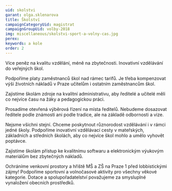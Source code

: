 ```yaml
---
uid: skolstvi
garant: olga.sklenarova
title: Školství
campaignCategoryUid: magistrat
campaignGroupUid: volby-2018
img: miscellaneous/skolstvi-sport-a-volny-cas.jpg
perex: 
keywords: a kole
order: 2
---
```


Více peněz na kvalitu vzdělání, méně na zbytečnosti. Inovativní vzdělávání do veřejných škol.

Podpoříme platy zaměstnanců škol nad rámec tarifů. Je třeba kompenzovat výši životních nákladů v Praze učitelům i ostatním zaměstnancům škol. 

Zajistíme školám zdroje na kvalitní administrativu, aby ředitelé a učitelé měli co nejvíce času na žáky a pedagogickou práci.

Prosadíme otevřená výběrová řízení na místa ředitelů. Nebudeme dosazovat ředitele podle známosti ani podle tradice, ale na základě odbornosti a vize.

Nejsme všichni stejní. Chceme poskytnout různorodost vzdělávání i v rámci jedné školy. Podpoříme inovativní vzdělávací cesty v mateřských, základních a středních školách, aby co nejvíce škol mohlo a umělo vyhovět poptávce.

Zajistíme školám přístup ke kvalitnímu softwaru a elektronickým výukovým materiálům bez zbytečných nákladů.

Ochráníme venkovní prostory a hřiště MŠ a ZŠ na Praze 1 před lobbistickými zájmy!
Podpoříme sportovní a volnočasové aktivity pro všechny věkové kategorie. Dotace a spolupořadatelství považujeme za smysluplné vynaložení obecních prostředků.
